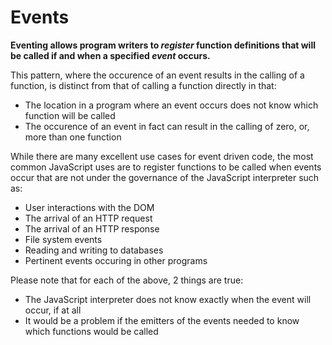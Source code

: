 # Events

**Eventing allows program writers to *register* function definitions that will be called if and when a specified *event* occurs.**

This pattern, where the occurence of an event results in the calling of a function, is distinct from that of calling a function directly in that:

- The location in a program where an event occurs does not know which function will be called
- The occurence of an event in fact can result in the calling of zero, or, more than one function

While there are many excellent use cases for event driven code, the most common JavaScript uses are to register functions to be called when events occur that are not under the governance of the JavaScript interpreter such as:

- User interactions with the DOM
- The arrival of an HTTP request
- The arrival of an HTTP response
- File system events
- Reading and writing to databases
- Pertinent events occuring in other programs

Please note that for each of the above, 2 things are true:

- The JavaScript interpreter does not know exactly when the event will occur, if at all
- It would be a problem if the emitters of the events needed to know which functions would be called
